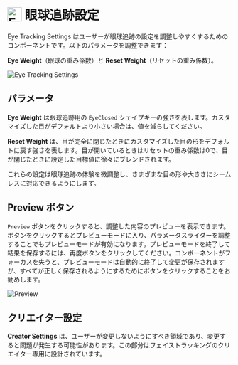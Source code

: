 # <img src="/eye_tracking_settings_icon.png" alt="Eye Tracking Settings" style="width: 32px; height: 32px; vertical-align: -4px; display: inline;"/> 眼球追跡設定

Eye Tracking Settings はユーザーが眼球追跡の設定を調整しやすくするためのコンポーネントです。以下のパラメータを調整できます：

**Eye Weight**（眼球の重み係数）と **Reset Weight**（リセットの重み係数）。

![Eye Tracking Settings](/eye_tracking_settings.png)
## パラメータ
**Eye Weight** は眼球追跡用の `EyeClosed` シェイプキーの強さを表します。カスタマイズした目がデフォルトより小さい場合は、値を減らしてください。

**Reset Weight** は、目が完全に閉じたときにカスタマイズした目の形をデフォルトに戻す強さを表します。目が開いているときはリセットの重み係数は0で、目が閉じたときに設定した目標値に徐々にブレンドされます。

これらの設定は眼球追跡の体験を微調整し、さまざまな目の形や大きさにシームレスに対応できるようにします。

## Preview ボタン
`Preview` ボタンをクリックすると、調整した内容のプレビューを表示できます。ボタンをクリックするとプレビューモードに入り、パラメータスライダーを調整することでもプレビューモードが有効になります。プレビューモードを終了して結果を保存するには、再度ボタンをクリックしてください。コンポーネントがフォーカスを失うと、プレビューモードは自動的に終了して変更が保存されますが、すべてが正しく保存されるようにするためにボタンをクリックすることをお勧めします。

![Preview](/eye_tracking_settings_preview.png)

## クリエイター設定
**Creator Settings** は、ユーザーが変更しないようにすべき領域であり、変更すると問題が発生する可能性があります。この部分はフェイストラッキングのクリエイター専用に設計されています。